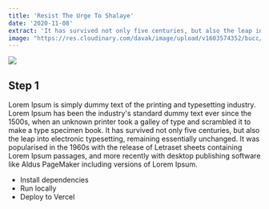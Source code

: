 ```yaml
---
title: 'Resist The Urge To Shalaye'
date: '2020-11-08'
extract: 'It has survived not only five centuries, but also the leap into electronic typesetting, remaining essentially unchanged.'
image: "https://res.cloudinary.com/davak/image/upload/v1603574352/bucc/bucc_logo_z2o6vm.jpg"
---
```

![](https://res.cloudinary.com/davak/image/upload/v1603801943/bucc/BG_rkwfgj.png)

## Step 1

Lorem Ipsum is simply dummy text of the printing and typesetting industry. Lorem Ipsum has been the industry's standard dummy text ever since the 1500s, when an unknown printer took a galley of type and scrambled it to make a type specimen book. It has survived not only five centuries, but also the leap into electronic typesetting, remaining essentially unchanged. It was popularised in the 1960s with the release of Letraset sheets containing Lorem Ipsum passages, and more recently with desktop publishing software like Aldus PageMaker including versions of Lorem Ipsum.

- Install dependencies
- Run locally
- Deploy to Vercel

